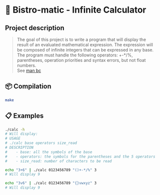 # 🧮 Bistro-matic - Infinite Calculator

## Project description
> The goal of this project is to write a program that will display the result of an evaluated mathematical expression. The expression will be composed of infinite integers that can be expressed in any base.
The program must handle the following operators: +-*/%, parentheses, operation priorities and syntax errors,
but not float numbers. <br />
> See [man bc](https://linux.die.net/man/1/bc)

## 📦 Compilation
```bash
make
```

## 📋 Examples
```bash
./calc -h
# Will display:
# USAGE
# ./calc base operators size_read
# DESCRIPTION
#    - base: all the symbols of the base
#    - operators: the symbols for the parentheses and the 5 operators
#    - size_read: number of characters to be read
```

```bash
echo "3+6" | ./calc 0123456789 "()+-*/%" 3
# Will display 9
```

```bash
echo "3v6" | ./calc 0123456789 "{}vwxyz" 3
# Will display 9
```
